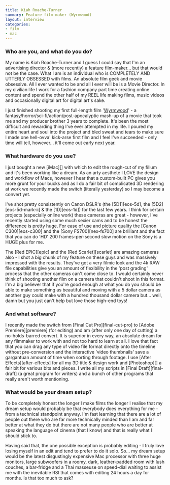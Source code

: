```yaml
---
title: Kiah Roache-Turner
summary: Feature film-maker (Wyrmwood)
layout: interview
categories:
- film
- mac
---
```


### Who are you, and what do you do?

My name is Kiah Roache-Turner and I guess I could say that I'm an advertising director & (more recently) a feature film-maker... but that would not be the case. What I am is an individual who is COMPLETELY AND UTTERLY OBSESSED with films. An absolute film geek and movie obsessive. All I ever wanted to be and all I ever will be is a Movie Director. In my civilian life I work for a fashion company part time creating online content and spend the other half of my REEL life making films, music videos and occasionally digital art for digital art's sake.

I just finished shooting my first full-length film '[Wyrmwood]( https://www.facebook.com/wyrmwoodmovie "Wyrmwood's Facebook page.")' - a fantasy/horror/sci-fi/action/post-apocalyptic mash-up of a movie that took me and my producer brother 3 years to complete. It's been the most difficult and rewarding thing I've ever attempted in my life. I poured my entire heart and soul into the project and bled sweat and tears to make sure I made one hell-ovva' kick-arse first film and I feel I've succeeded - only time will tell, however... it'll come out early next year.  

### What hardware do you use?

I just bought a new [iMac][] with which to edit the rough-cut of my fillum and it's been working like a dream. As an arty aesthete I LOVE the design and workflow of Macs, however I hear that a custom-built PC gives you more grunt for your bucks and as I do a fair bit of complicated 3D rendering at work we recently made the switch (literally yesterday) so I may become a convert yet.

I've shot pretty consistently on Canon DSLR's (the [5D1][eos-5d], the [5D2][eos-5d-mark-ii] & the [1D][eos-1d]) for the last few years. I think for certain projects (especially online work) these cameras are great - however, I've recently started using some much sexier cams and to be honest the difference is pretty huge. For ease of use and picture quality the [Canon C300][eos-c300] and the [Sony FS700][nex-fs700] are brilliant and the fact that you can do 'HD' 200 frames-per-second slow motion on the Sony is a HUGE plus for me.

The [Red EPIC][epic] and the [Red Scarlet][scarlet] are amazing cameras also - I shot a big chunk of my feature on these guys and was massively impressed with the results. They've got a very filmic look and the 4k RAW file capabilities give you an amount of flexibility in the 'post grading' process that the other cameras can't come close to. I would certainly never think of shooting another film on a camera that couldn't shoot in this format. I'm a big believer that if you're good enough at what you do you should be able to make something as beautiful and moving with a 5 dollar camera as another guy could make with a hundred thousand dollar camera but... well, damn but you just can't help but love those high-end toys!

### And what software?

I recently made the switch from [Final Cut Pro][final-cut-pro] to [Adobe Premiere][premiere] (for editing) and am (after only one day of cutting) a no-holds-barred convert. It is superior in every way, an absolute dream for any filmmaker to work with and not too hard to learn at all. I love that fact that you can drag any type of video file format directly onto the timeline without pre-conversion and the interactive 'video thumbnails' save a gargantuan amount of time when sorting through footage. I use [After Effects][after-effects] for all my 3D title & design work and [Photoshop][] a fair bit for various bits and pieces. I write all my scripts in [Final Draft][final-draft] (a great program for writers) and a bunch of other programs that really aren't worth mentioning.

### What would be your dream setup?

To be completely honest the longer I make films the longer I realise that my dream setup would probably be that everybody does everything for me - from a technical standpoint anyway. I'm fast learning that there are a lot of people out there who are far more technically minded than I am and far better at what they do but there are not many people who are better at speaking the language of cinema (that I know) and that is really what I should stick to.

Having said that, the one possible exception is probably editing - I truly love losing myself in an edit and tend to prefer to do it solo. So...  my dream setup would be the latest disgustingly expensive Mac processor with three huge monitors, large subwoofers in a roomy, dark, leather-padded room with lush couches, a bar-fridge and a Thai masseuse on speed-dial waiting to assist me with the inevitable RSI that comes with editing 24 hours a day for months. Is that too much to ask?